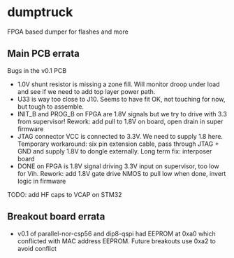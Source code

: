 # dumptruck
FPGA based dumper for flashes and more

## Main PCB errata

Bugs in the v0.1 PCB

* 1.0V shunt resistor is missing a zone fill. Will monitor droop under load and see if we need to add top layer power path.
* U33 is way too close to J10. Seems to have fit OK, not touching for now, but tough to assemble.
* INIT_B and PROG_B on FPGA are 1.8V signals but we try to drive with 3.3 from supervisor! Rework: add pull to 1.8V on board, open drain in super firmware
* JTAG connector VCC is connected to 3.3V. We need to supply 1.8 here. Temporary workaround: six pin extension cable, pass through JTAG + GND and supply 1.8V to dongle externally. Long term fix: interposer board
* DONE on FPGA is 1.8V signal driving 3.3V input on supervisor, too low for Vih. Rework: add 1.8V gate drive NMOS to pull low when done, invert logic in firmware

TODO: add HF caps to VCAP on STM32

## Breakout board errata

* v0.1 of parallel-nor-csp56 and dip8-qspi had EEPROM at 0xa0 which conflicted with MAC address EEPROM. Future breakouts use 0xa2 to avoid conflict
